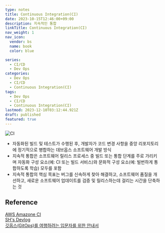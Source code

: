 ```yaml
---
type: notes
title: Continuous Integration(CI)
date: 2023-10-15T12:46:00+09:00
description: 지속적인 통합
linkTitle: Continuous Integration(CI)
nav_weight: 1
nav_icon:
  vendor: bs
  name: book
  color: blue

series:
  - CI/CD
  - Dev Ops
categories:
  - Dev Ops
  - CI/CD
  - Continuous Integration(CI)
tags:
  - Dev Ops
  - CI/CD
  - Continuous Integration(CI)
lastmod: 2023-12-10T03:12:44.921Z
draft: published
featured: true
---
```


![CI](/content/dev-ops/ci.png?width=512px#center "https://www.pagerduty.com/resources/learn/what-is-continuous-integration/")

- 자동화된 빌드 및 테스트가 수행된 후, 개발자가 코드 변경 사항을 중앙 리포지토리에 정기적으로 병합하는 데브옵스 소프트웨어 개발 방식
- 지속적 통합은 소프트웨어 릴리스 프로세스 중 빌드 또는 통합 단계를 주로 가리키며 자동화 구성 요소(예: CI 또는 빌드 서비스)와 문화적 구성 요소(예: 빌번하게 통합하도록 학습) 모두를 포함
- 지속적 통합의 핵심 목표는 버그를 신속하게 찾아 해결하고, 소프트웨어 품질을 개선하고, 새로운 소프트웨어 업데이트를 검증 및 릴리스하는데 걸리는 시간을 단축하는 것

## Reference

[AWS Amazone CI](https://aws.amazon.com/ko/devops/continuous-integration/)  
[SH's Devlog](https://seosh817.tistory.com/104)  
[깃옵스(GitOps)를 여행하려는 입문자를 위한 안내서](https://yozm.wishket.com/magazine/detail/2010/)
